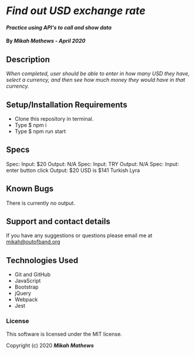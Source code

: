 # _Find out USD exchange rate_

#### _Practice using API's to call and show data_

#### By _**Mikah Mathews - April 2020**_

## Description

_When completed, user should be able to enter in how many USD they have, select a currency, and then see how much money they would have in that currency._

## Setup/Installation Requirements

* Clone this repository in terminal.
* Type $ npm i
* Type $ npm run start

## Specs
Spec: 
  Input: $20
  Output: N/A
Spec:
  Input: TRY
  Output: N/A
Spec:
  Input: enter button click
  Output: $20 USD is $141 Turkish Lyra

## Known Bugs

There is currently no output.

## Support and contact details

If you have any suggestions or questions please email me at mikah@outofband.org 

## Technologies Used

- Git and GitHub
- JavaScript
- Bootstrap
- jQuery
- Webpack
- Jest

### License

This software is licensed under the MIT license.

Copyright (c) 2020 **_Mikah Mathews_**
